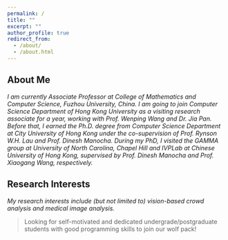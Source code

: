 ```yaml
---
permalink: /
title: ""
excerpt: ""
author_profile: true
redirect_from: 
  - /about/
  - /about.html
---
```



About Me
---
*I am currently Associate Professor at College of Mathematics and Computer Science, Fuzhou University, China. I am going to join Computer Science Department of Hong Kong University as a visiting research associate for a year, working with Prof. Wenping Wang and Dr. Jia Pan. Before that, I earned the Ph.D. degree from Computer Science Department at City University of Hong Kong under the co-supervision of Prof. Rynson W.H. Lau and Prof. Dinesh Manocha. During my PhD, I visited the GAMMA group at University of North Carolina, Chapel Hill and IVPLab at Chinese University of Hong Kong, supervised by Prof. Dinesh Manocha and Prof. Xiaogang Wang, respectively.*

Research Interests
---
*My research interests include (but not limited to) vision-based crowd analysis and medical image analysis.* 


> Looking for self-motivated and dedicated undergrade/postgraduate students with good programming skills to join our wolf pack!

